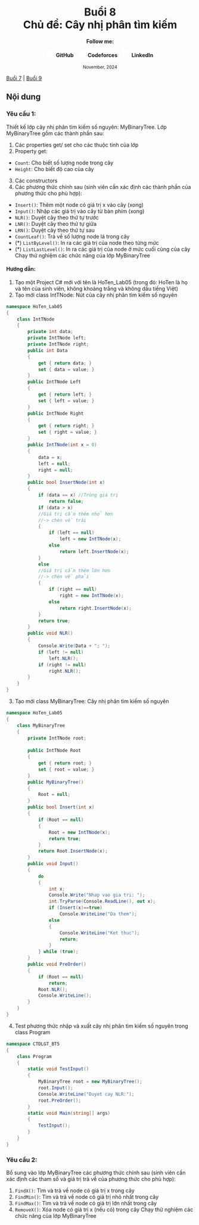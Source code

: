 <div align="center">
	<h1>Buổi 8<br>Chủ đề: Cây nhị phân tìm kiếm</h1>
</div>

<div align="center">
  <p><strong>Follow me:</strong></p>
</div>

<div align="center">
  <p>
    <img src="https://github.com/k1enn/software-engineer-notes/blob/main/subjects/web-programming/Buoi1/Bai01/images/github.png" alt="GitHub Logo" width="20" height="20" />
    <strong><a style="text-decoration:none;" href="https://github.com/k1enn" target="_blank">GitHub</a></strong>
    <img style="padding-left: 10px; " src="https://github.com/k1enn/software-engineer-notes/blob/main/subjects/web-programming/Buoi1/Bai01/images/codeforces.png" alt="Codeforces Logo" width="20" height="20" />
    <strong><a style="text-decoration:none;" href="https://codeforces.com/profile/dinhtrungkien" target="_blank">Codeforces</a></strong>
    <img style="padding-left: 10px;" src="https://github.com/k1enn/software-engineer-notes/blob/main/subjects/web-programming/Buoi1/Bai01/images/linkedin.png" alt="LinkedIn Logo" width="20" height="20" />
    <strong><a style="text-decoration:none;" href="https://www.linkedin.com/in/k1enn/" target="_blank">LinkedIn</a></strong>
  </p>
      <small> November, 2024</small>
</div>

[Buổi 7](https://github.com/k1enn/software-engineer-notes/blob/main/subjects/data-structures-and-algorithms-exercises/Buoi7/buoi7.md) | [Buổi 9](https://github.com/k1enn/software-engineer-notes/blob/main/subjects/DSA-practice/Buoi9/buoi9.md) 

## Nội dung
### Yêu cầu 1: 
Thiết kế lớp cây nhị phân tìm kiếm số nguyên: MyBinaryTree. Lớp MyBinaryTree gồm các thành phần sau:
1.	Các properties get/ set cho các thuộc tính của lớp
2.	Property get:
-	`Count`: Cho biết số lượng node trong cây
-	`Height`: Cho biết độ cao của cây 
3.	Các constructors
4.	Các phương thức chính sau (sinh viên cần xác định các thành phần của phương thức cho phù hợp): 
-	`Insert()`: Thêm một node có giá trị x vào cây (xong)
-	`Input()`: Nhập các giá trị vào cây từ bàn phím (xong)
-	`NLR()`: Duyệt cây theo thứ tự trước
-	`LNR()`: Duyệt cây theo thứ tự giữa
-	`LRN()`: Duyệt cây theo thứ tự sau
-	`CountLeaf()`: Trả về số lượng node lá trong cây
-	(*) `ListByLevel()`: In ra các giá trị của node theo từng mức
-	(*) `ListLastLevel()`: In ra các giá trị của node ở mức cuối cùng của cây
Chạy thử nghiệm các chức năng của lớp MyBinaryTree	
#### Hướng dẫn:
1.	Tạo một Project C# mới với tên là HoTen_Lab05 (trong đó: HoTen là họ và tên của sinh viên, không khoảng trắng và không dấu tiếng Việt) 
2.	Tạo mới class IntTNode: Nút của cây nhị phân tìm kiếm số nguyên
```cs
namespace HoTen_Lab05
{
    class IntTNode
    {
        private int data;
        private IntTNode left;
        private IntTNode right;
        public int Data
        {
            get { return data; }
            set { data = value; }
        }
        public IntTNode Left
        {
            get { return left; }
            set { left = value; }
        }
        public IntTNode Right
        {
            get { return right; }
            set { right = value; }
        }
        public IntTNode(int x = 0)
        {
            data = x;
            left = null;
            right = null;
        }
        public bool InsertNode(int x)
        {
            if (data == x) //Trùng giá trị
                return false;
            if (data > x) 
            //Giá trị cần thêm nhỏ hơn 
            //-> chèn về trái
            {
                if (left == null)
                    left = new IntTNode(x);
                else
                    return left.InsertNode(x);
            }
            else 
            //Giá trị cần thêm lớn hơn 
            //-> chèn về phải
            {
                if (right == null)
                    right = new IntTNode(x);
                else
                    return right.InsertNode(x);
            }
            return true;
        }
        public void NLR()
        {
            Console.Write(Data + "; ");
            if (left != null)
                left.NLR();
            if (right != null)
                right.NLR();
        }
    }
}
```
3.	Tạo mới class MyBinaryTree: Cây nhị phân tìm kiếm số nguyên
```cs
namespace HoTen_Lab05
{
    class MyBinaryTree
    {
        private IntTNode root;

        public IntTNode Root
        {
            get { return root; }
            set { root = value; }
        }
        public MyBinaryTree()
        {
            Root = null;
        }
        public bool Insert(int x)
        {
            if (Root == null)
            {
                Root = new IntTNode(x);
                return true;
            }
            return Root.InsertNode(x);
        }
        public void Input()
        {
            do
            {
                int x;
                Console.Write("Nhap vao gia tri: ");
                int.TryParse(Console.ReadLine(), out x);
                if (Insert(x)==true)
                    Console.WriteLine("Da them");
                else
                {
                    Console.WriteLine("Ket thuc");
                    return;
                }
            } while (true);
        }
        public void PreOrder()
        {
            if (Root == null)
                return;
            Root.NLR();
            Console.WriteLine();
        }
    }
}
```
4.	Test phương thức nhập và xuất cây nhị phân tìm kiếm số nguyên trong class Program
```cs
namespace CTDLGT_BT5
{
    class Program
    {
        static void TestInput()
        {
            MyBinaryTree root = new MyBinaryTree();
            root.Input();
            Console.WriteLine("Duyet cay NLR:");
            root.PreOrder();
        }
        static void Main(string[] args)
        {
            TestInput();
        }
    }
}
```
### Yêu cầu 2: 
Bổ sung vào lớp MyBinaryTree các phương thức chính sau (sinh viên cần xác định các tham số và giá trị trả về của phương thức cho phù hợp): 
1.	`FindX()`: Tìm và trả về node có giá trị x trong cây
2.	`FindMin()`: Tìm và trả về node có giá trị nhỏ nhất trong cây
3.	`FindMax()`: Tìm và trả về node có giá trị lớn nhất trong cây
4.	`RemoveX()`: Xóa node có giá trị x (nếu có) trong cây
Chạy thử nghiệm các chức năng của lớp MyBinaryTree	

